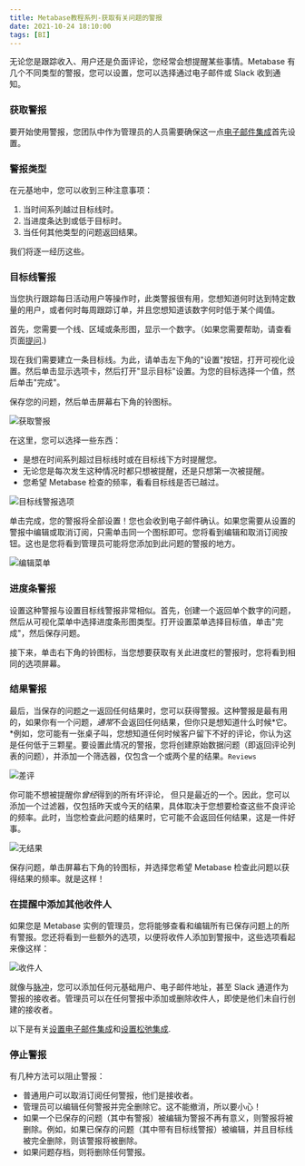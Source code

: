```yaml
---
title: Metabase教程系列-获取有关问题的警报
date: 2021-10-24 18:10:00
tags: [BI]
---
```


无论您是跟踪收入、用户还是负面评论，您经常会想提醒某些事情。Metabase 有几个不同类型的警报，您可以设置，您可以选择通过电子邮件或 Slack 收到通知。

### 获取警报

要开始使用警报，您团队中作为管理员的人员需要确保这一点[电子邮件集成](../Metabase教程系列-设置电子邮件)首先设置。

### 警报类型

在元基地中，您可以收到三种注意事项：

1. 当时间系列越过目标线时。
2. 当进度条达到或低于目标时。
3. 当任何其他类型的问题返回结果。

我们将逐一经历这些。

### 目标线警报

当您执行跟踪每日活动用户等操作时，此类警报很有用，您想知道何时达到特定数量的用户，或者何时每周跟踪订单，并且您想知道该数字何时低于某个阈值。

首先，您需要一个线、区域或条形图，显示一个数字。（如果您需要帮助，请查看页面[提问](https://www.metabase.com/docs/latest/users-guide/04-asking-questions.html).)

现在我们需要建立一条目标线。为此，请单击左下角的"设置"按钮，打开可视化设置。然后单击显示选项卡，然后打开"显示目标"设置。为您的目标选择一个值，然后单击"完成"。

保存您的问题，然后单击屏幕右下角的铃图标。



![获取警报](https://cdn.jsdelivr.net/gh/zshipu/images/202110250915419.png)



在这里，您可以选择一些东西：

- 是想在时间系列超过目标线时或在目标线下方时提醒您。
- 无论您是每次发生这种情况时都只想被提醒，还是只想第一次被提醒。
- 您希望 Metabase 检查的频率，看看目标线是否已越过。



![目标线警报选项](https://cdn.jsdelivr.net/gh/zshipu/images/202110250915421.png)



单击完成，您的警报将全部设置！您也会收到电子邮件确认。如果您需要从设置的警报中编辑或取消订阅，只需单击同一个图标即可。您将看到编辑和取消订阅按钮。这也是您将看到管理员可能将您添加到此问题的警报的地方。



![编辑菜单](https://cdn.jsdelivr.net/gh/zshipu/images/202110250915422.png)



### 进度条警报

设置这种警报与设置目标线警报非常相似。首先，创建一个返回单个数字的问题，然后从可视化菜单中选择进度条形图类型。打开设置菜单选择目标值，单击"完成"，然后保存问题。

接下来，单击右下角的铃图标，当您想要获取有关此进度栏的警报时，您将看到相同的选项屏幕。

### 结果警报

最后，当保存的问题之一返回任何结果时，您可以获得警报。这种警报是最有用的，如果你有一个问题，*通常*不会返回任何结果，但你只是想知道什么时候*它。*例如，您可能有一张桌子叫，您想知道任何时候客户留下不好的评论，你认为这是任何低于三颗星。要设置此情况的警报，您将创建原始数据问题（即返回评论列表的问题），并添加一个筛选器，仅包含一个或两个星的结果。`Reviews`



![差评](https://cdn.jsdelivr.net/gh/zshipu/images/202110250915423.png)



你可能不想被提醒你*曾经*得到的所有坏评论， 但只是最近的一个。因此，您可以添加一个过滤器，仅包括昨天或今天的结果，具体取决于您想要检查这些不良评论的频率。此时，当您检查此问题的结果时，它可能不会返回任何结果，这是一件好事。



![无结果](https://cdn.jsdelivr.net/gh/zshipu/images/202110250915424.png)



保存问题，单击屏幕右下角的铃图标，并选择您希望 Metabase 检查此问题以获得结果的频率。就是这样！

### 在提醒中添加其他收件人

如果您是 Metabase 实例的管理员，您将能够查看和编辑所有已保存问题上的所有警报。您还将看到一些额外的选项，以便将收件人添加到警报中，这些选项看起来像这样：



![收件人](https://cdn.jsdelivr.net/gh/zshipu/images/202110250915425.png)



就像与[脉冲](https://www.metabase.com/docs/latest/users-guide/10-pulses.html)，您可以添加任何元基础用户、电子邮件地址，甚至 Slack 通道作为警报的接收者。管理员可以在任何警报中添加或删除收件人，即使是他们未自行创建的接收者。

以下是有关[设置电子邮件集成](https://www.metabase.com/docs/latest/administration-guide/02-setting-up-email.html)和[设置松弛集成](https://www.metabase.com/docs/latest/administration-guide/09-setting-up-slack.html).

### 停止警报

有几种方法可以阻止警报：

- 普通用户可以取消订阅任何警报，他们是接收者。
- 管理员可以编辑任何警报并完全删除它。这不能撤消，所以要小心！
- 如果一个已保存的问题（其中有警报）被编辑为警报不再有意义，则警报将被删除。例如，如果已保存的问题（其中带有目标线警报）被编辑，并且目标线被完全删除，则该警报将被删除。
- 如果问题存档，则将删除任何警报。

